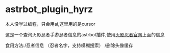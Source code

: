 # astrbot_plugin_hyrz

本人没学过编程，只会用ai,这里用的是cursor

这是一个查询火影忍者手游忍者信息的astrbot插件,使用[火影忍者官网](hyrz.qq.com)上面的信息

食用方法:/忍者信息 （忍者名字，支持模糊搜索） /删除头像缓存

